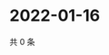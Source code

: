 # 2022-01-16

共 0 条

<!-- BEGIN WEIBO -->
<!-- 最后更新时间 Sun Jan 16 2022 16:18:20 GMT+0800 (China Standard Time) -->

<!-- END WEIBO -->

